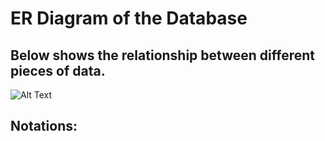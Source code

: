 # ER Diagram of the Database


## Below shows the relationship between different pieces of data.

![Alt Text](http://myerslab.bu.edu/VisualASE/static/img/ER.png)

## Notations:


